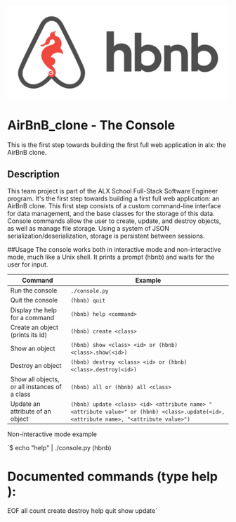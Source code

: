 ![hbnb logo](img/65f4a1dd9c51265f49d0.png)
# AirBnB_clone - The Console
This is the first step towards building the first full web application in alx: the AirBnB clone. 

## Description
This team project is part of the ALX School Full-Stack Software Engineer program. It's the first step towards building a first full web application: an AirBnB clone. This first step consists of a custom command-line interface for data management, and the base classes for the storage of this data. Console commands allow the user to create, update, and destroy objects, as well as manage file storage. Using a system of JSON serialization/deserialization, storage is persistent between sessions.

##Usage
The console works both in interactive mode and non-interactive mode, much like a Unix shell. It prints a prompt (hbnb) and waits for the user for input.

| Command | Example |
|---------|---------|
| Run the console | `./console.py` |
| Quit the console | `(hbnb) quit` |
| Display the help for a command | `(hbnb) help <command>` |
| Create an object (prints its id) | `(hbnb) create <class>` |
| Show an object | `(hbnb) show <class> <id> or (hbnb) <class>.show(<id>)` |
| Destroy an object | `(hbnb) destroy <class> <id> or (hbnb) <class>.destroy(<id>)` |
| Show all objects, or all instances of a class | `(hbnb) all or (hbnb) all <class>` | 
| Update an attribute of an object | `(hbnb) update <class> <id> <attribute name> "<attribute value>" or (hbnb) <class>.update(<id>, <attribute name>, "<attribute value>")` |

Non-interactive mode example

`$ echo "help" | ./console.py
(hbnb)

Documented commands (type help <topic>):
========================================
EOF  all  count  create  destroy  help  quit  show  update`
